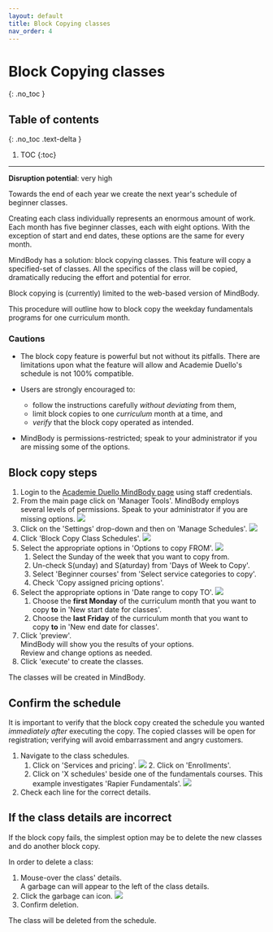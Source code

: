 ```yaml
---
layout: default
title: Block Copying classes 
nav_order: 4
---
```


# Block Copying classes
{: .no_toc }

## Table of contents
{: .no_toc .text-delta }

1. TOC
{:toc}
---
**Disruption potential**: very high

Towards the end of each year we create the next year's schedule of beginner classes.

Creating each class individually represents an enormous amount of work. Each month has five beginner classes, each with eight options. With the exception of start and end dates, these options are the same for every month.

MindBody has a solution: block copying classes. This feature will copy a specified-set of classes. All the specifics of the class will be copied, dramatically reducing the effort and potential for error.

Block copying is (currently) limited to the web-based version of MindBody.

This procedure will outline how to block copy the weekday fundamentals programs for one curriculum month.

### Cautions

- The block copy feature is powerful but not without its pitfalls. There are limitations upon what the feature will allow and Academie Duello's schedule is not 100% compatible.

- Users are strongly encouraged to:
    - follow the instructions carefully _without deviating_ from them,
    - limit block copies to one _curriculum_ month at a time, and
    - _verify_ that the block copy operated as intended.

- MindBody is permissions-restricted; speak to your administrator if you are missing some of the options.

## Block copy steps

1. Login to the [Academie Duello MindBody page](https://clients.mindbodyonline.com/LoginLaunch?studioid=154406) using staff credentials.
2. From the main page click on 'Manager Tools'.
MindBody employs several levels of permissions. Speak to your administrator if you are missing options.
![](http://github.com/clintonbf/Lynns-and-Clints-doc-project/blob/gh-pages/assets/images/block-copy-1.png?raw=true)  
3. Click on the 'Settings' drop-down and then on 'Manage Schedules'.
![](http://github.com/clintonbf/Lynns-and-Clints-doc-project/blob/gh-pages/assets/images/block-copy-2.png?raw=true)  
4. Click 'Block Copy Class Schedules'.
![](http://github.com/clintonbf/Lynns-and-Clints-doc-project/blob/gh-pages/assets/images/block-copy-3.png?raw=true)  
5. Select the appropriate options in 'Options to copy FROM'.
![](http://github.com/clintonbf/Lynns-and-Clints-doc-project/blob/gh-pages/assets/images/block-copy-4a.png?raw=true)  
    1. Select the Sunday of the week that you want to copy from.
    2. Un-check S(unday) and S(aturday) from 'Days of Week to Copy'. 
    3. Select 'Beginner courses' from 'Select service categories to copy'.
    4. Check 'Copy assigned pricing options'.
6. Select the appropriate options in 'Date range to copy TO'.
![](http://github.com/clintonbf/Lynns-and-Clints-doc-project/blob/gh-pages/assets/images/block-copy-4b.png?raw=true)  
    1. Choose the **first Monday** of the curriculum month that you want to copy **to** in 'New start date for classes'.
    2. Choose the **last Friday** of the curriculum month that you want to copy **to** in 'New end date for classes'.
 7. Click 'preview'.  
 MindBody will show you the results of your options.  
 Review and change options as needed.
 8. Click 'execute' to create the classes.
 
 The classes will be created in MindBody.
 
## Confirm the schedule
 
 It is important to verify that the block copy created the schedule you wanted _immediately after_ executing the copy.
 The copied classes will be open for registration; verifying will avoid embarrassment and angry customers.

1. Navigate to the class schedules.
    1. Click on 'Services and pricing'.
    ![](http://github.com/clintonbf/Lynns-and-Clints-doc-project/blob/gh-pages/assets/images/block-copy-confirm-1.png?raw=true)    2. Click on 'Enrollments'.
    3. Click on 'X schedules' beside one of the fundamentals courses.
    This example investigates 'Rapier Fundamentals'.
    ![](http://github.com/clintonbf/Lynns-and-Clints-doc-project/blob/gh-pages/assets/images/block-copy-confirm-2.png?raw=true)
2. Check each line for the correct details.

## If the class details are incorrect

If the block copy fails, the simplest option may be to delete the new classes and do another block copy.

In order to delete a class:
1. Mouse-over the class' details.  
A garbage can will appear to the left of the class details.
2. Click the garbage can icon.
![](http://github.com/clintonbf/Lynns-and-Clints-doc-project/blob/gh-pages/assets/images/block-copy-delete-1.png?raw=true)
3. Confirm deletion.

The class will be deleted from the schedule.